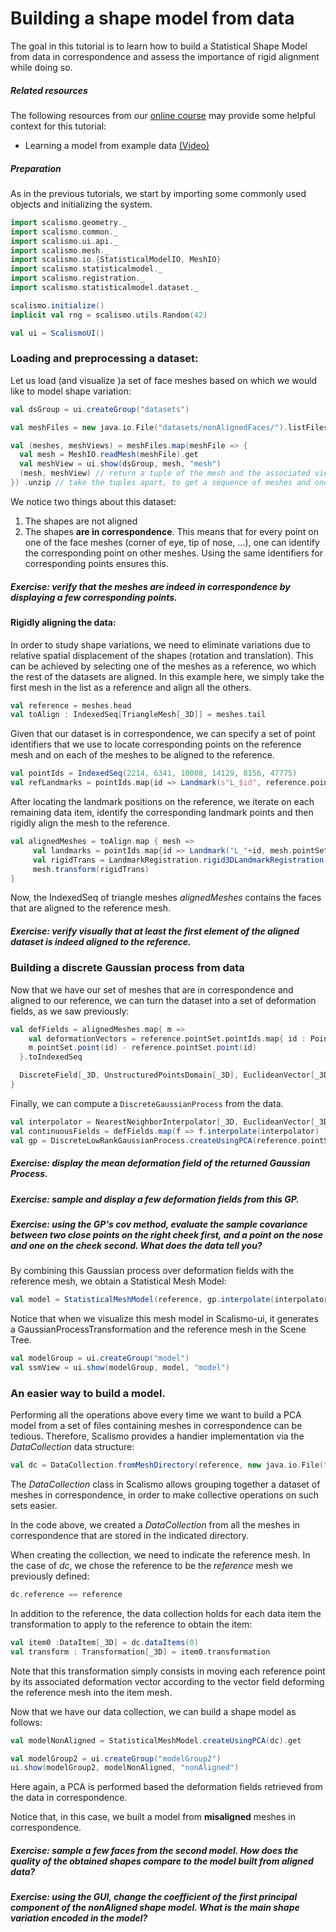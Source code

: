 # Building a shape model from data

The goal in this tutorial is to learn how to build a Statistical Shape Model from data in correspondence and assess the importance of rigid alignment while doing so.

##### Related resources

The following resources from our [online course](https://www.futurelearn.com/courses/statistical-shape-modelling) may provide
some helpful context for this tutorial:

- Learning a model from example data [(Video)](https://www.futurelearn.com/courses/statistical-shape-modelling/3/steps/250329)

##### Preparation

As in the previous tutorials, we start by importing some commonly used objects and initializing the system.

```scala
import scalismo.geometry._
import scalismo.common._
import scalismo.ui.api._
import scalismo.mesh._
import scalismo.io.{StatisticalModelIO, MeshIO}
import scalismo.statisticalmodel._
import scalismo.registration._
import scalismo.statisticalmodel.dataset._

scalismo.initialize()
implicit val rng = scalismo.utils.Random(42)

val ui = ScalismoUI()
```

### Loading and preprocessing a dataset:

Let us load (and visualize )a set of face meshes based on which we would like to model shape variation:

```scala
val dsGroup = ui.createGroup("datasets")

val meshFiles = new java.io.File("datasets/nonAlignedFaces/").listFiles

val (meshes, meshViews) = meshFiles.map(meshFile => {
  val mesh = MeshIO.readMesh(meshFile).get 
  val meshView = ui.show(dsGroup, mesh, "mesh")
  (mesh, meshView) // return a tuple of the mesh and the associated view
}) .unzip // take the tuples apart, to get a sequence of meshes and one of meshViews 
```

We notice two things about this dataset:

1. The shapes are not aligned
2. The shapes **are in correspondence**. This means that for every point on one of the face meshes (corner of eye, tip of nose, ...), one can identify the corresponding point on other meshes. Using the same identifiers for corresponding points ensures this.

##### Exercise: verify that the meshes are indeed in correspondence by displaying a few corresponding points.

#### Rigidly aligning the data:

In order to study shape variations, we need to eliminate variations due to relative spatial displacement of the shapes (rotation and translation).
This can be achieved by selecting one of the meshes as a reference, wo which the rest of the datasets are aligned.
In this example here, we simply take the first mesh in the list as a reference and align all the others.

```scala
val reference = meshes.head
val toAlign : IndexedSeq[TriangleMesh[_3D]] = meshes.tail
```

Given that our dataset is in correspondence, we can specify a set of point identifiers that we use to locate corresponding points on the reference mesh and on each of the meshes to be aligned to the reference.

```scala
val pointIds = IndexedSeq(2214, 6341, 10008, 14129, 8156, 47775)
val refLandmarks = pointIds.map{id => Landmark(s"L_$id", reference.pointSet.point(PointId(id))) }
```

After locating the landmark positions on the reference, we iterate on each remaining data item, identify the corresponding landmark points and then rigidly align the mesh to the reference.

```scala
val alignedMeshes = toAlign.map { mesh =>    
     val landmarks = pointIds.map{id => Landmark("L_"+id, mesh.pointSet.point(PointId(id)))}
     val rigidTrans = LandmarkRegistration.rigid3DLandmarkRegistration(landmarks, refLandmarks, center = Point(0,0,0))
     mesh.transform(rigidTrans)
}
```

Now, the IndexedSeq of triangle meshes *alignedMeshes* contains the faces that are aligned to the reference mesh.

##### Exercise: verify visually that at least the first element of the aligned dataset is indeed aligned to the reference.

### Building a discrete Gaussian process from data

Now that we have our set of meshes that are in correspondence and aligned to our reference, we can turn the dataset into a set of deformation fields, as we saw previously:

```scala
val defFields = alignedMeshes.map{ m => 
    val deformationVectors = reference.pointSet.pointIds.map{ id : PointId =>  
    m.pointSet.point(id) - reference.pointSet.point(id)
  }.toIndexedSeq

  DiscreteField[_3D, UnstructuredPointsDomain[_3D], EuclideanVector[_3D]](reference.pointSet, deformationVectors)
}
```

Finally, we can compute a ```DiscreteGaussianProcess``` from the data.

```scala
val interpolator = NearestNeighborInterpolator[_3D, EuclideanVector[_3D]]()
val continuousFields = defFields.map(f => f.interpolate(interpolator) )
val gp = DiscreteLowRankGaussianProcess.createUsingPCA(reference.pointSet, continuousFields)
```

##### Exercise: display the mean deformation field of the returned Gaussian Process.

##### Exercise: sample and display a few deformation fields from this GP.

##### Exercise: using the GP's *cov* method, evaluate the sample covariance between two close points on the right cheek first, and a point on the nose and one on the cheek second. What does the data tell you?

By combining this Gaussian process over deformation fields with the reference mesh, we obtain a Statistical Mesh Model:

```scala
val model = StatisticalMeshModel(reference, gp.interpolate(interpolator))
```

Notice that when we visualize this mesh model in Scalismo-ui, it generates a GaussianProcessTransformation and the reference mesh in the Scene Tree.

```scala
val modelGroup = ui.createGroup("model")
val ssmView = ui.show(modelGroup, model, "model")
```

### An easier way to build a model.

Performing all the operations above every time we want to build a PCA model from a set of files containing meshes in correspondence can be tedious. Therefore, Scalismo provides a handier implementation via the *DataCollection* data structure:


```scala
val dc = DataCollection.fromMeshDirectory(reference, new java.io.File("datasets/nonAlignedFaces/"))._1.get
```

The *DataCollection* class in Scalismo allows grouping together a dataset of meshes in correspondence, in order to make collective operations on such sets easier.

In the code above, we created a *DataCollection* from all the meshes in correspondence that are stored in the indicated directory.

When creating the collection, we need to indicate the reference mesh.
In the case of *dc*, we chose the reference to be the *reference* mesh we previously defined:

```scala
dc.reference == reference
```

In addition to the reference, the data collection holds for each data item the transformation to apply to the reference to obtain the item:

```scala
val item0 :DataItem[_3D] = dc.dataItems(0)
val transform : Transformation[_3D] = item0.transformation
```

Note that this transformation simply consists in moving each reference point by its associated deformation vector according to the vector field deforming the reference mesh into the item mesh.

Now that we have our data collection, we can build a shape model as follows:

```scala
val modelNonAligned = StatisticalMeshModel.createUsingPCA(dc).get

val modelGroup2 = ui.createGroup("modelGroup2")
ui.show(modelGroup2, modelNonAligned, "nonAligned")
```

Here again, a PCA is performed based the deformation fields retrieved from the data in correspondence.

Notice that, in this case, we built a model from **misaligned** meshes in correspondence.

##### Exercise: sample a few faces from the second model. How does the quality of the obtained shapes compare to the model built from aligned data?

##### Exercise: using the GUI, change the coefficient of the first principal component of the *nonAligned* shape model. What is the main shape variation encoded in the model?

